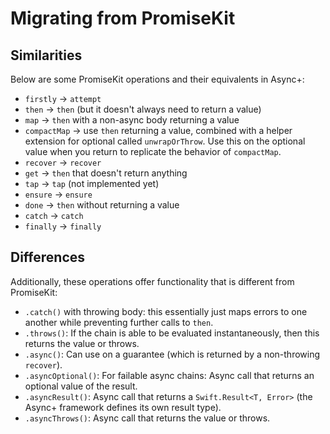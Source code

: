# Migrating from PromiseKit

## Similarities

Below are some PromiseKit operations and their equivalents in Async+:

* `firstly` -> `attempt`
* `then` -> `then` (but it doesn't always need to return a value)
* `map` -> `then` with a non-async body returning a value
* `compactMap` -> use `then` returning a value, combined with a helper extension for optional called `unwrapOrThrow`. Use this on the optional value when you return to replicate the behavior of `compactMap`.
* `recover` -> `recover`
* `get` -> `then` that doesn't return anything
* `tap` -> `tap` (not implemented yet)
* `ensure` -> `ensure`
* `done` -> `then` without returning a value
* `catch` -> `catch`
* `finally` -> `finally`



## Differences

Additionally, these operations offer functionality that is different from PromiseKit:

* `.catch()` with throwing body: this essentially just maps errors to one another while preventing further calls to `then`.
* `.throws()`: If the chain is able to be evaluated instantaneously, then this returns the value or throws.
* `.async()`: Can use on a guarantee (which is returned by a non-throwing `recover`).
* `.asyncOptional()`: For failable async chains: Async call that returns an optional value of the result.
* `.asyncResult()`: Async call that returns a `Swift.Result<T, Error>` (the Async+ framework defines its own result type).
* `.asyncThrows()`: Async call that returns the value or throws.
